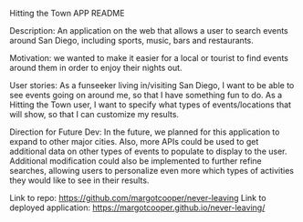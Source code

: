 Hitting the Town APP README

Description: An application on the web that allows a user to search events around San Diego, including sports, music, bars and restaurants.

Motivation: we wanted to make it easier for a local or tourist to find events around them in order to enjoy their nights out.

User stories: As a funseeker living in/visiting San Diego, I want to be able to see events going on around me, so that I have something fun to do. As a Hitting the Town user, I want to specify what types of events/locations that will show, so that I can customize my results.

Direction for Future Dev: In the future, we planned for this application to expand to other major cities. Also, more APIs could be used to get additional data on other types of events to populate to display to the user. Additional modification could also be implemented to further refine searches, allowing users to personalize even more which types of activities they would like to see in their results.

Link to repo: https://github.com/margotcooper/never-leaving
Link to deployed application: https://margotcooper.github.io/never-leaving/
